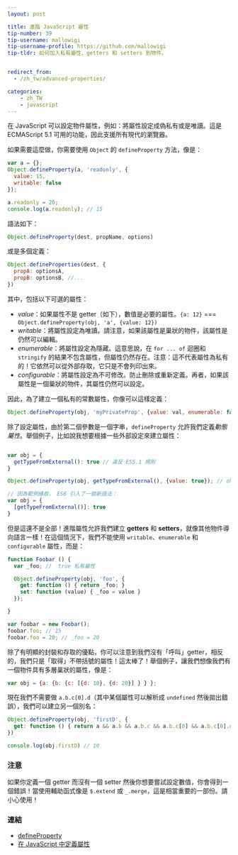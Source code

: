 ```yaml
---
layout: post

title: 進階 JavaScript 屬性
tip-number: 39
tip-username: mallowigi
tip-username-profile: https://github.com/mallowigi
tip-tldr: 如何加入私有屬性、getters 和 setters 到物件。


redirect_from:
  - /zh_tw/advanced-properties/

categories:
    - zh_TW
    - javascript
---
```


在 JavaScript 可以設定物件屬性，例如：將屬性設定成偽私有或是唯讀。這是 ECMAScript 5.1 可用的功能，因此支援所有現代的瀏覽器。

如果需要這麼做，你需要使用 `Object` 的 `defineProperty` 方法，像是：

```js
var a = {};
Object.defineProperty(a, 'readonly', {
  value: 15,
  writable: false
});

a.readonly = 20;
console.log(a.readonly); // 15
```

語法如下：
```js
Object.defineProperty(dest, propName, options)
```

或是多個定義：
```js
Object.defineProperties(dest, {
  propA: optionsA,
  propB: optionsB, //...
})
```

其中，包括以下可選的屬性：
- *value*：如果屬性不是 getter（如下），數值是必要的屬性。`{a: 12}` === `Object.defineProperty(obj, 'a', {value: 12})`
- *writable*：將屬性設定為唯讀。請注意，如果該屬性是巢狀的物件，該屬性是仍然可以編輯。
- *enumerable*：將屬性設定為隱藏。這意思說，在 `for ... of` 迴圈和 `stringify` 的結果不包含屬性，但屬性仍然存在。注意：這不代表屬性為私有的！它依然可以從外部存取，它只是不會列印出來。
- *configurable*：將屬性設定為不可修改。防止刪除或重新定義。再者，如果該屬性是一個巢狀的物件，其屬性仍然可以設定。


因此，為了建立一個私有的常數屬性，你像可以這樣定義：

```js
Object.defineProperty(obj, 'myPrivateProp', {value: val, enumerable: false, writable: false, configurable: false});
```

除了設定屬性，由於第二個參數是一個字串，`defineProperty` 允許我們定義*動態屬性*。舉個例子，比如說我想要根據一些外部設定來建立屬性：

```js

var obj = {
  getTypeFromExternal(): true // 違反 ES5.1 規則
}

Object.defineProperty(obj, getTypeFromExternal(), {value: true}); // ok

// 因為範例緣故， ES6 引入了一個新語法：
var obj = {
  [getTypeFromExternal()]: true
}
```

但是這還不是全部！進階屬性允許我們建立 **getters** 和 **setters**，就像其他物件導向語言一樣！在這個情況下，我們不能使用 `writable`、`enumerable` 和 `configurable` 屬性，而是：

```js
function Foobar () {
  var _foo; //  true 私有屬性

  Object.defineProperty(obj, 'foo', {
    get: function () { return _foo; }
    set: function (value) { _foo = value }
  });

}

var foobar = new Foobar();
foobar.foo; // 15
foobar.foo = 20; // _foo = 20
```

除了有明顯的封裝和存取的優點，你可以注意到我們沒有「呼叫」getter，相反的，我們只是「取得」不帶括號的屬性！這太棒了！舉個例子，讓我們想像我們有一個物件具有多層巢狀的屬性，像是：

```js
var obj = {a: {b: {c: [{d: 10}, {d: 20}] } } };
```

現在我們不需要做 `a.b.c[0].d`（其中某個屬性可以解析成 `undefined` 然後拋出錯誤），我們可以建立另一個別名：

```js
Object.defineProperty(obj, 'firstD', {
  get: function () { return a && a.b && a.b.c && a.b.c[0] && a.b.c[0].d }
})

console.log(obj.firstD) // 10
```

### 注意
如果你定義一個 getter 而沒有一個 setter 然後你想要嘗試設定數值，你會得到一個錯誤！當使用輔助函式像是 `$.extend` 或 `_.merge`，這是相當重要的一部份。請小心使用！

### 連結

- [defineProperty](https://developer.mozilla.org/en-US/docs/Web/JavaScript/Reference/Global_Objects/Object/defineProperty)
- [在 JavaScript 中定義屬性](http://bdadam.com/blog/defining-properties-in-javascript.html)
